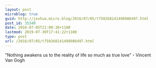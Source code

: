 ```yaml
---
layout: post
microblog: true
guid: http://joshua.micro.blog/2016/07/05/t750268141498986497.html
post_id: 35349
date: 2016-07-05T21:00:38+1100
lastmod: 2019-07-30T17:41:22+1100
type: post
url: /2016/07/05/t750268141498986497.html
---
```

"Nothing awakens us to the reality of life so much as true love" - Vincent Van Gogh

